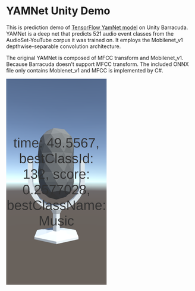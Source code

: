 # YAMNet Unity Demo

This is prediction demo of 
[TensorFlow YamNet model](https://www.tensorflow.org/hub/tutorials/yamnet)
on Unity Barracuda.
YAMNet is a deep net that predicts 521 audio event classes from the AudioSet-YouTube
corpus it was trained on. It employs the Mobilenet_v1 depthwise-separable convolution architecture.

The original YAMNet is composed of MFCC transform and Mobilenet_v1. Because Barracuda doesn't
support MFCC transform. The included ONNX file only contains Moblenet_v1 and MFCC is
implemented by C#.

![Android Screenshot](screenshot_android.png)